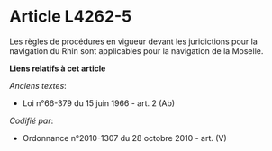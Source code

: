 # Article L4262-5

Les règles de procédures en vigueur devant les juridictions pour la navigation du Rhin sont applicables pour la navigation de
la Moselle.

**Liens relatifs à cet article**

_Anciens textes_:

  - Loi n°66-379 du 15 juin 1966 - art. 2 (Ab)

_Codifié par_:

  - Ordonnance n°2010-1307 du 28 octobre 2010 - art. (V)
